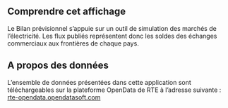 ## Comprendre cet affichage

Le Bilan prévisionnel s’appuie sur un outil de simulation des marchés de l’électricité. Les flux publiés représentent donc les soldes des échanges commerciaux aux frontières de chaque pays.

## A propos des données

L’ensemble de données présentées dans cette application sont téléchargeables sur la plateforme OpenData de RTE à l’adresse suivante : [rte-opendata.opendatasoft.com](https://rte-opendata.opendatasoft.com/pages/accueil/)
